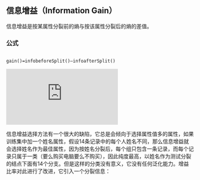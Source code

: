 

## 信息增益（Information Gain）

信息增益是按某属性分裂前的熵与按该属性分裂后的熵的差值。

### 公式

```

gain()=infobeforeSplit()–infoafterSplit()

```
![公式](http://latex.codecogs.com/gif.latex?infoGain%5Cleft&space;(&space;S,&space;A&space;%5Cright&space;)=Entropy%5Cleft&space;(&space;S&space;%5Cright&space;)-%5Csum&space;_%7BV%5Cin&space;Value%5Cleft&space;(&space;A&space;%5Cright&space;)%7D%5Cfrac%7B%5Cleft&space;%7C&space;S_V&space;%5Cright&space;%7C%7D%7B%5Cleft&space;%7C&space;S&space;%5Cright&space;%7C%7DEntropy%5Cleft&space;(&space;S_V&space;%5Cright&space;))

信息增益选择方法有一个很大的缺陷，它总是会倾向于选择属性值多的属性，如果训练集中加一个姓名属性，假设14条记录中的每个人姓名不同，那么信息增益就会选择姓名作为最佳属性，因为按姓名分裂后，每个组只包含一条记录，而每个记录只属于一类（要么购买电脑要么不购买），因此纯度最高，以姓名作为测试分裂的结点下面有14个分支。但是这样的分类没有意义，它没有任何泛化能力。增益比率对此进行了改进，它引入一个分裂信息：


